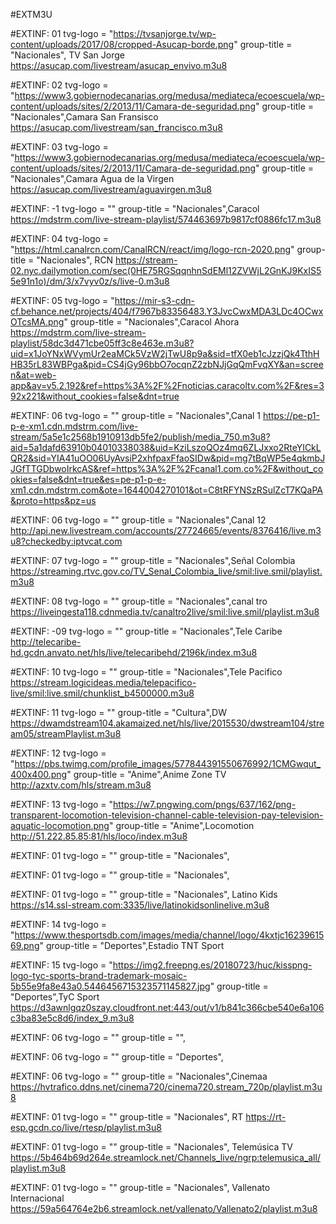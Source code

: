 #EXTM3U

#EXTINF: 01 tvg-logo = "https://tvsanjorge.tv/wp-content/uploads/2017/08/cropped-Asucap-borde.png" group-title = "Nacionales", TV San Jorge
https://asucap.com/livestream/asucap_envivo.m3u8

#EXTINF: 02 tvg-logo = "https://www3.gobiernodecanarias.org/medusa/mediateca/ecoescuela/wp-content/uploads/sites/2/2013/11/Camara-de-seguridad.png" group-title = "Nacionales",Camara San Fransisco
https://asucap.com/livestream/san_francisco.m3u8

#EXTINF: 03 tvg-logo = "https://www3.gobiernodecanarias.org/medusa/mediateca/ecoescuela/wp-content/uploads/sites/2/2013/11/Camara-de-seguridad.png" group-title = "Nacionales",Camara Agua de la Virgen
https://asucap.com/livestream/aguavirgen.m3u8







#EXTINF: -1 tvg-logo = "" group-title = "Nacionales",Caracol
https://mdstrm.com/live-stream-playlist/574463697b9817cf0886fc17.m3u8




#EXTINF: 04 tvg-logo = "https://html.canalrcn.com/CanalRCN/react/img/logo-rcn-2020.png" group-title = "Nacionales", RCN
https://stream-02.nyc.dailymotion.com/sec(0HE75RGSqqnhnSdEMl12ZVWjL2GnKJ9KxIS55e91n1o)/dm/3/x7vyv0z/s/live-0.m3u8






#EXTINF: 05 tvg-logo = "https://mir-s3-cdn-cf.behance.net/projects/404/f7967b83356483.Y3JvcCwxMDA3LDc4OCwxOTcsMA.png" group-title = "Nacionales",Caracol Ahora
https://mdstrm.com/live-stream-playlist/58dc3d471cbe05ff3c8e463e.m3u8?uid=x1JoYNxWVymUr2eaMCk5VzW2jTwU8p9a&sid=tfX0eb1cJzzjQk4TthHHB35rL83WBPga&pid=CS4jGy96bbO7ocqnZ2zbNJjGqQmFvqXY&an=screen&at=web-app&av=v5.2.192&ref=https%3A%2F%2Fnoticias.caracoltv.com%2F&res=392x221&without_cookies=false&dnt=true


#EXTINF: 06 tvg-logo = "" group-title = "Nacionales",Canal 1
https://pe-p1-p-e-xm1.cdn.mdstrm.com/live-stream/5a5e1c2568b1910913db5fe2/publish/media_750.m3u8?aid=5a1dafd63910b04010338038&uid=KziLszoQOz4mq6ZLJxxo2RteYICkLQR2&sid=YIA41uOO06UyAvsiP2xhfpaxFfaoSIDw&pid=mg7tBqWP5e4qkmbJJGfTTGDbwoIrkcAS&ref=https%3A%2F%2Fcanal1.com.co%2F&without_cookies=false&dnt=true&es=pe-p1-p-e-xm1.cdn.mdstrm.com&ote=1644004270101&ot=C8tRFYNSzRSulZcT7KQaPA&proto=https&pz=us


#EXTINF: 06 tvg-logo = "" group-title = "Nacionales",Canal 12
http://api.new.livestream.com/accounts/27724665/events/8376416/live.m3u8?checkedby:iptvcat.com

#EXTINF: 07 tvg-logo = "" group-title = "Nacionales",Señal Colombia
https://streaming.rtvc.gov.co/TV_Senal_Colombia_live/smil:live.smil/playlist.m3u8

#EXTINF: 08 tvg-logo = "" group-title = "Nacionales",canal tro 
https://liveingesta118.cdnmedia.tv/canaltro2live/smil:live.smil/playlist.m3u8

#EXTINF: -09 tvg-logo = "" group-title = "Nacionales",Tele Caribe
http://telecaribe-hd.gcdn.anvato.net/hls/live/telecaribehd/2196k/index.m3u8



#EXTINF: 10 tvg-logo = "" group-title = "Nacionales",Tele Pacifico 
https://stream.logicideas.media/telepacifico-live/smil:live.smil/chunklist_b4500000.m3u8

#EXTINF: 11 tvg-logo = "" group-title = "Cultura",DW
https://dwamdstream104.akamaized.net/hls/live/2015530/dwstream104/stream05/streamPlaylist.m3u8



#EXTINF: 12 tvg-logo = "https://pbs.twimg.com/profile_images/577844391550676992/1CMGwqut_400x400.png" group-title = "Anime",Anime Zone TV
http://azxtv.com/hls/stream.m3u8

#EXTINF: 13 tvg-logo = "https://w7.pngwing.com/pngs/637/162/png-transparent-locomotion-television-channel-cable-television-pay-television-aquatic-locomotion.png" group-title = "Anime",Locomotion
http://51.222.85.85:81/hls/loco/index.m3u8


#EXTINF: 01 tvg-logo = "" group-title = "Nacionales", 




#EXTINF: 01 tvg-logo = "" group-title = "Nacionales", 



#EXTINF: 01 tvg-logo = "" group-title = "Nacionales", Latino Kids
https://s14.ssl-stream.com:3335/live/latinokidsonlinelive.m3u8


#EXTINF: 14 tvg-logo = "https://www.thesportsdb.com/images/media/channel/logo/4kxtjc1623961569.png" group-title = "Deportes",Estadio TNT Sport


#EXTINF: 15 tvg-logo = "https://img2.freepng.es/20180723/huc/kisspng-logo-tyc-sports-brand-trademark-mosaic-5b55e9fa8e43a0.5446456715323571145827.jpg" group-title = "Deportes",TyC Sport
https://d3awnlgqz0szay.cloudfront.net:443/out/v1/b841c366cbe540e6a106c3ba83e5c8d6/index_9.m3u8


#EXTINF: 06 tvg-logo = "" group-title = "",



#EXTINF: 06 tvg-logo = "" group-title = "Deportes",



#EXTINF: 06 tvg-logo = "" group-title = "Nacionales",Cinemaa
https://hvtrafico.ddns.net/cinema720/cinema720.stream_720p/playlist.m3u8





#EXTINF: 01 tvg-logo = "" group-title = "Nacionales", RT
https://rt-esp.gcdn.co/live/rtesp/playlist.m3u8



#EXTINF: 01 tvg-logo = "" group-title = "Nacionales", Telemúsica TV
https://5b464b69d264e.streamlock.net/Channels_live/ngrp:telemusica_all/playlist.m3u8



#EXTINF: 01 tvg-logo = "" group-title = "Nacionales", Vallenato Internacional
https://59a564764e2b6.streamlock.net/vallenato/Vallenato2/playlist.m3u8 






